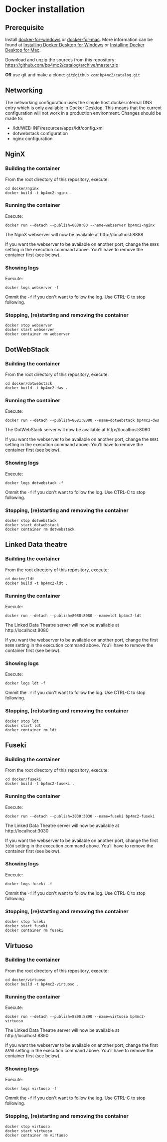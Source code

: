 # Docker installation

## Prerequisite
Install [docker-for-windows](https://download.docker.com/win/stable/Docker%20for%20Windows%20Installer.exe) or [docker-for-mac](https://download.docker.com/mac/stable/Docker.dmg). More information can be found at [Installing Docker Desktop for Windows](https://docs.docker.com/docker-for-windows/install) or [Installing Docker Desktop for Mac](https://docs.docker.com/docker-for-mac/install).

Download and unzip the sources from this repository: https://github.com/bp4mc2/catalog/archive/master.zip

**OR** use git and make a clone: `git@github.com:bp4mc2/catalog.git`

## Networking
The networking configuration uses the simple host.docker.internal DNS entry which is only available in Docker Desktop. This means that the current configuration will not work in a production environment. Changes should be made to:

- /ldt/WEB-INF/resources/apps/ldt/config.xml
- dotwebstack configuration
- nginx configuration

## NginX

### Building the container
From the root directory of this repository, execute:

```
cd docker/nginx
docker build -t bp4mc2-nginx .
```

### Running the container
Execute:

```
docker run --detach --publish=8888:80 --name=webserver bp4mc2-nginx
```

The NginX webserver will now be available at http://localhost:8888

If you want the webserver to be available on another port, change the `8888` setting in the execution command above. You'll have to remove the container first (see below).

### Showing logs
Execute:

```
docker logs webserver -f
```

Ommit the `-f` if you don't want to follow the log. Use CTRL-C to stop following.

### Stopping, (re)starting and removing the container

```
docker stop webserver
docker start webserver
docker container rm webserver
```

## DotWebStack

### Building the container
From the root directory of this repository, execute:

```
cd docker/dotwebstack
docker build -t bp4mc2-dws .
```

### Running the container
Execute:

```
docker run --detach --publish=8081:8080 --name=dotwebstack bp4mc2-dws
```

The DotWebStack server will now be available at http://localhost:8080

If you want the webserver to be available on another port, change the `8081` setting in the execution command above. You'll have to remove the container first (see below).

### Showing logs

Execute:
```
docker logs dotwebstack -f
```

Ommit the `-f` if you don't want to follow the log. Use CTRL-C to stop following.

### Stopping, (re)starting and removing the container

```
docker stop dotwebstack
docker start dotwebstack
docker container rm dotwebstack
```

## Linked Data theatre

### Building the container
From the root directory of this repository, execute:

```
cd docker/ldt
docker build -t bp4mc2-ldt .
```

### Running the container
Execute:

```
docker run --detach --publish=8080:8080 --name=ldt bp4mc2-ldt
```

The Linked Data Theatre server will now be available at http://localhost:8080

If you want the webserver to be available on another port, change the first `8080` setting in the execution command above. You'll have to remove the container first (see below).

### Showing logs

Execute:
```
docker logs ldt -f
```

Ommit the `-f` if you don't want to follow the log. Use CTRL-C to stop following.

### Stopping, (re)starting and removing the container

```
docker stop ldt
docker start ldt
docker container rm ldt
```

## Fuseki

### Building the container
From the root directory of this repository, execute:

```
cd docker/fuseki
docker build -t bp4mc2-fuseki .
```

### Running the container
Execute:

```
docker run --detach --publish=3030:3030 --name=fuseki bp4mc2-fuseki
```

The Linked Data Theatre server will now be available at http://localhost:3030

If you want the webserver to be available on another port, change the first `3030` setting in the execution command above. You'll have to remove the container first (see below).

### Showing logs

Execute:
```
docker logs fuseki -f
```

Ommit the `-f` if you don't want to follow the log. Use CTRL-C to stop following.

### Stopping, (re)starting and removing the container

```
docker stop fuseki
docker start fuseki
docker container rm fuseki
```

## Virtuoso

### Building the container
From the root directory of this repository, execute:

```
cd docker/virtuoso
docker build -t bp4mc2-virtuoso .
```

### Running the container
Execute:

```
docker run --detach --publish=8890:8890 --name=virtuoso bp4mc2-virtuoso
```

The Linked Data Theatre server will now be available at http://localhost:8890

If you want the webserver to be available on another port, change the first `8890` setting in the execution command above. You'll have to remove the container first (see below).

### Showing logs

Execute:
```
docker logs virtuoso -f
```

Ommit the `-f` if you don't want to follow the log. Use CTRL-C to stop following.

### Stopping, (re)starting and removing the container

```
docker stop virtuoso
docker start virtuoso
docker container rm virtuoso
```
